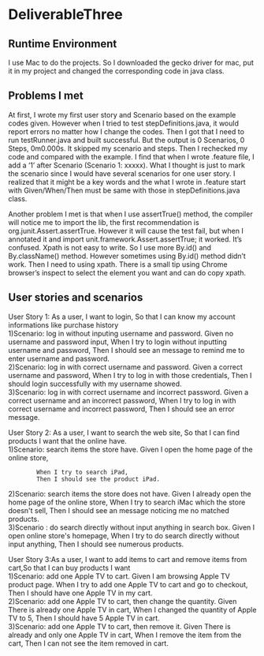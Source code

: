 # DeliverableThree
Runtime Environment
----------------------
I use Mac to do the projects. So I downloaded the gecko driver for mac, put it in my project and changed the corresponding code in java class.

Problems I met
--------------------
At first, I wrote my first user story and Scenario based on the example codes given. However when I tried to test stepDefinitions.java, it would report errors no matter how I change the codes. Then I got that I need to run testRunner.java and built successful. But the output is 0 Scenarios, 0 Steps, 0m0.000s. It skipped my scenario and steps. Then I rechecked my code and compared with the example. I find that when I wrote .feature file, I add a ‘1’ after Scenario (Scenario 1: xxxxx). What I thought is just to mark the scenario since I would have several scenarios for one user story.  I realized that it might be a key words and the what I wrote in .feature start with Given/When/Then must be same with those in stepDefinitions.java class. 

Another problem I met is that when I use assertTrue() method, the compiler will notice me to import the lib, the first recommendation  is org.junit.Assert.assertTrue. However it will cause the test fail, but when I annotated it and import unit.framework.Assert.assertTrue; it worked. It’s confused.
Xpath is not easy to write. So I use more By.id() and By.className() method. However sometimes using By.id() method didn’t work. Then I need to using xpath. There is a small tip using Chrome browser’s inspect to select the element you want and can do copy xpath.

User stories and scenarios
--------------------
User Story 1: As a user, I want to login, So that I can know my account informations like purchase history</br>
1)Scenario: log in without inputing username and password.
	     Given no username and password input,
             When I try to login without inputting username and password,
             Then I should see an message to remind me to enter username and password.	     
2)Scenario: log in with correct username and password.
	     Given a correct username and password,
             When I try to log in with those credentials,
             Then I should login successfully with my username showed.	     
3)Scenario: log in with correct username and incorrect password.
	     Given a correct username and an incorrect password,
            When I try to log in with correct username and incorrect password,
            Then I should see an error message.
	    
User Story 2: As a user, I want to search the web site, So that I can find products I want that the online have.</br>
1)Scenario: search items the store have.
	    Given I open the home page of the online store,   
	    
            When I try to search iPad,
            Then I should see the product iPad.  
2)Scenario: search items the store does not have.
            Given I already open the home page of the online store, 
            When I try to search iMac which the store doesn't sell, 
            Then I should see an message noticing me no matched products. 	    
3)Scenario : do search directly without input anything in search box.
	    Given I open online store's homepage,
            When I try to do search directly without input anything,
            Then I should see numerous products.
	    
User Story 3:As a user, I want to add items to cart and remove items from cart,So that I can buy products I want</br>
1)Scenario: add one Apple TV to cart.
	    Given I am browsing Apple TV product page.
            When I try to add one Apple TV to cart and go to checkout,
            Then I should have one Apple TV in my cart.	    
2)Scenario: add one Apple TV to cart, then change the quantity.
	    Given There is already one Apple TV in cart,
            When I changed the quantity of Apple TV to 5,
            Then I should have 5 Apple TV in cart.	    
3)Scenario: add one Apple TV to cart, then remove it.
	    Given There is already and only one Apple TV in cart,
            When I remove the item from the cart,
            Then I can not see the item removed in cart.
